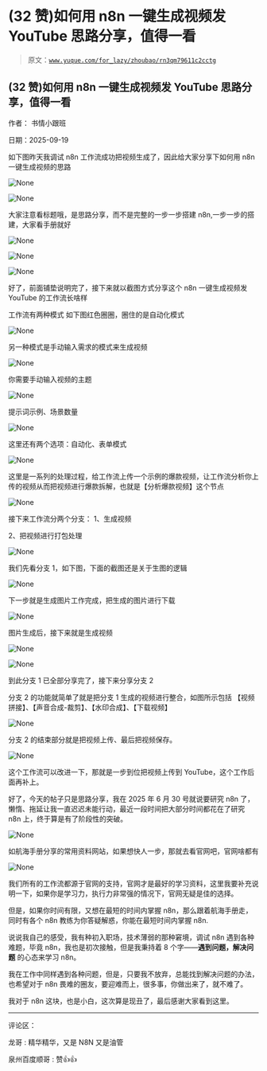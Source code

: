 # (32 赞)如何用 n8n 一键生成视频发 YouTube 思路分享，值得一看

> 原文：[`www.yuque.com/for_lazy/zhoubao/rn3qm79611c2cctg`](https://www.yuque.com/for_lazy/zhoubao/rn3qm79611c2cctg)

## (32 赞)如何用 n8n 一键生成视频发 YouTube 思路分享，值得一看

作者： 书情小跟班

日期：2025-09-19

如下图昨天我调试 n8n 工作流成功把视频生成了，因此给大家分享下如何用 n8n 一键生成视频的思路

![](img/3d3537c17359a2143abe0ee9fdce9140.png "None")

![](img/32c301c2eca1d98bfb266a309182b392.png "None")

大家注意看标题哦，是思路分享，而不是完整的一步一步搭建 n8n,一步一步的搭建，大家看手册就好

![](img/b513526362b8f4b996b373c68bb4581d.png "None")

![](img/03b35d6a1aca3ffb123d3d7074466d11.png "None")

![](img/9086ede65b552c1598f37f883504d76f.png "None")

好了，前面铺垫说明完了，接下来就以截图方式分享这个 n8n 一键生成视频发 YouTube 的工作流长啥样

工作流有两种模式 如下图红色圈圈，圈住的是自动化模式

![](img/10d563d82c42cd05f3431cfe005b1042.png "None")

另一种模式是手动输入需求的模式来生成视频

![](img/043c45ee015b6bc2b638afd02e3ae7fb.png "None")

你需要手动输入视频的主题

![](img/d12a888dc46292ae58f0ed10c75797a2.png "None")

提示词示例、场景数量

![](img/07dd200beff83a1c46201d3b658813bd.png "None")

这里还有两个选项：自动化、表单模式

![](img/3da8bba3d365e2f892336ebb801aa9b8.png "None")

这里是一系列的处理过程，给工作流上传一个示例的爆款视频，让工作流分析你上传的视频从而把视频进行爆款拆解，也就是【分析爆款视频】这个节点

![](img/b669585de09aeae74f1209bf074e0601.png "None")

接下来工作流分两个分支： 1、生成视频

2、把视频进行打包处理

![](img/af4a28a61c7be9bd968b0b197619f58b.png "None")

我们先看分支 1，如下图，下面的截图还是关于生图的逻辑

![](img/8836a65194ea65bede9879c0aea49829.png "None")

下一步就是生成图片工作完成，把生成的图片进行下载

![](img/aa27662d4d7b8fad5f21f834f847d4e6.png "None")

图片生成后，接下来就是生成视频

![](img/57566ae0c4ccd087a5a1551431db8ff5.png "None")

![](img/298fda9e9eb08ad0c1fd52d5f484b3d6.png "None")

到此分支 1 已全部分享完了，接下来分享分支 2

分支 2 的功能就简单了就是把分支 1 生成的视频进行整合，如图所示包括 【视频拼接】、【声音合成-裁剪】、【水印合成】、【下载视频】

![](img/a3002f0a1adb558fc975c4151655d504.png "None")

分支 2 的结束部分就是把视频上传、最后把视频保存。

![](img/363e188499d0a78bec7979c6857bc67d.png "None")

这个工作流可以改进一下，那就是一步到位把视频上传到 YouTube，这个工作后面再补上。

好了，今天的帖子只是思路分享，我在 2025 年 6 月 30 号就说要研究 n8n 了，懒惰、拖延让我一直迟迟未能行动，最近一段时间把大部分时间都花在了研究 n8n 上，终于算是有了阶段性的突破。

![](img/4c2bc41c79ca24dc2a24c8902bbdad4b.png "None")

如航海手册分享的常用资料网站，如果想快人一步，那就去看官网吧，官网啥都有

![](img/ddca6fcfac34c2552fc353a1ba8a294f.png "None")

我们所有的工作流都源于官网的支持，官网才是最好的学习资料，这里我要补充说明一下，如果你是学习力，执行力非常强的情况下，官网无疑是佳的选择。

但是，如果你时间有限，又想在最短的时间内掌握 n8n，那么跟着航海手册走，同时有各个 n8n 教练为你答疑解惑，你能在最短时间内掌握 n8n.

说说我自己的感受，我有种初入职场，技术薄弱的那种窘境，调试 n8n 遇到各种难题，毕竟 n8n，我也是初次接触，但是我秉持着 8 个字——**遇到问题，解决问题** 的心态来学习 n8n。

我在工作中同样遇到各种问题，但是，只要我不放弃，总能找到解决问题的办法，也希望对于 n8n 畏难的圈友，要迎难而上，很多事，你做出来了，就不难了。

我对于 n8n 这块，也是小白，这次算是现丑了，最后感谢大家看到这里。

* * *

评论区：

龙哥 : 精华精华，又是 N8N 又是油管

泉州百度顺哥 : 赞👍👍